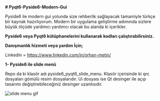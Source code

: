 
**# Pyqt6-Pyside6-Modern-Gui** 

Pyside6 ile modern gui yolunda size rehberlik sağlayacak tamamiyle türkçe bir kaynak hazırlıyorum. Modern bir uygulama geliştirme adımında sizlere büyük ölçüde yardımcı
yardımcı olacak bu alanda ki içerikler.

**Pyside6 veya Pyqt6 kütüphanelerini kullanarak kodları çalıştırabilirsiniz.** 

**Danışmanlık hizmeti veya yardım İçin;**

Linkedin = https://www.linkedin.com/in/orhan-metin/



**1- Pyside6 ile slide menü**


Repo da ki klasör adı pyside6_pyqt6_slide_menu.
Klasör içerisinde ki qrc dosyaları gömülü resim dosyalarıdır. Ui dosyası ise Qt desinger ile açıp tasarımı değiştirebileceğiniz desinger uzantısıdır.


![slide menu gif](https://github.com/orhanmetinnn/Pyqt6-Pyside6-Modern-Gui/blob/main/image/slide_menu_gif.gif)

